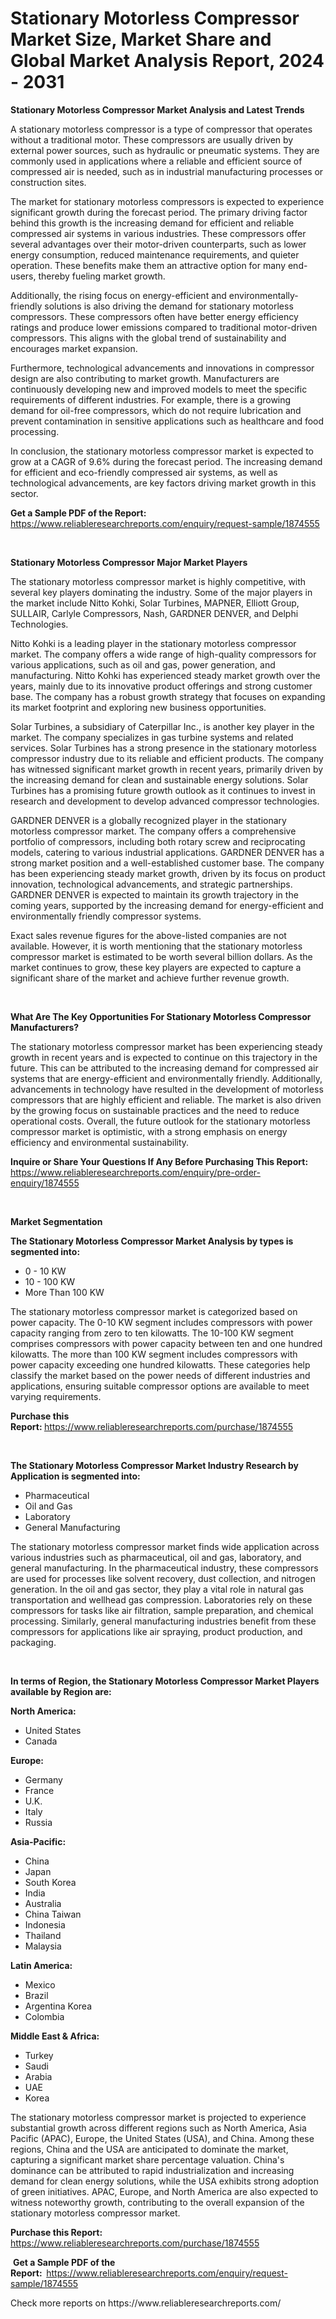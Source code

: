 <p><h1>Stationary Motorless Compressor Market Size, Market Share and Global Market Analysis Report, 2024 - 2031</h1></p><p><strong>Stationary Motorless Compressor Market Analysis and Latest Trends</strong></p>
<p><p>A stationary motorless compressor is a type of compressor that operates without a traditional motor. These compressors are usually driven by external power sources, such as hydraulic or pneumatic systems. They are commonly used in applications where a reliable and efficient source of compressed air is needed, such as in industrial manufacturing processes or construction sites.</p><p>The market for stationary motorless compressors is expected to experience significant growth during the forecast period. The primary driving factor behind this growth is the increasing demand for efficient and reliable compressed air systems in various industries. These compressors offer several advantages over their motor-driven counterparts, such as lower energy consumption, reduced maintenance requirements, and quieter operation. These benefits make them an attractive option for many end-users, thereby fueling market growth.</p><p>Additionally, the rising focus on energy-efficient and environmentally-friendly solutions is also driving the demand for stationary motorless compressors. These compressors often have better energy efficiency ratings and produce lower emissions compared to traditional motor-driven compressors. This aligns with the global trend of sustainability and encourages market expansion.</p><p>Furthermore, technological advancements and innovations in compressor design are also contributing to market growth. Manufacturers are continuously developing new and improved models to meet the specific requirements of different industries. For example, there is a growing demand for oil-free compressors, which do not require lubrication and prevent contamination in sensitive applications such as healthcare and food processing.</p><p>In conclusion, the stationary motorless compressor market is expected to grow at a CAGR of 9.6% during the forecast period. The increasing demand for efficient and eco-friendly compressed air systems, as well as technological advancements, are key factors driving market growth in this sector.</p></p>
<p><strong>Get a Sample PDF of the Report:&nbsp;</strong> <a href="https://www.reliableresearchreports.com/enquiry/request-sample/1874555">https://www.reliableresearchreports.com/enquiry/request-sample/1874555</a></p>
<p>&nbsp;</p>
<p><strong>Stationary Motorless Compressor Major Market Players</strong></p>
<p><p>The stationary motorless compressor market is highly competitive, with several key players dominating the industry. Some of the major players in the market include Nitto Kohki, Solar Turbines, MAPNER, Elliott Group, SULLAIR, Carlyle Compressors, Nash, GARDNER DENVER, and Delphi Technologies.</p><p>Nitto Kohki is a leading player in the stationary motorless compressor market. The company offers a wide range of high-quality compressors for various applications, such as oil and gas, power generation, and manufacturing. Nitto Kohki has experienced steady market growth over the years, mainly due to its innovative product offerings and strong customer base. The company has a robust growth strategy that focuses on expanding its market footprint and exploring new business opportunities.</p><p>Solar Turbines, a subsidiary of Caterpillar Inc., is another key player in the market. The company specializes in gas turbine systems and related services. Solar Turbines has a strong presence in the stationary motorless compressor industry due to its reliable and efficient products. The company has witnessed significant market growth in recent years, primarily driven by the increasing demand for clean and sustainable energy solutions. Solar Turbines has a promising future growth outlook as it continues to invest in research and development to develop advanced compressor technologies.</p><p>GARDNER DENVER is a globally recognized player in the stationary motorless compressor market. The company offers a comprehensive portfolio of compressors, including both rotary screw and reciprocating models, catering to various industrial applications. GARDNER DENVER has a strong market position and a well-established customer base. The company has been experiencing steady market growth, driven by its focus on product innovation, technological advancements, and strategic partnerships. GARDNER DENVER is expected to maintain its growth trajectory in the coming years, supported by the increasing demand for energy-efficient and environmentally friendly compressor systems.</p><p>Exact sales revenue figures for the above-listed companies are not available. However, it is worth mentioning that the stationary motorless compressor market is estimated to be worth several billion dollars. As the market continues to grow, these key players are expected to capture a significant share of the market and achieve further revenue growth.</p></p>
<p>&nbsp;</p>
<p><strong>What Are The Key Opportunities For Stationary Motorless Compressor Manufacturers?</strong></p>
<p><p>The stationary motorless compressor market has been experiencing steady growth in recent years and is expected to continue on this trajectory in the future. This can be attributed to the increasing demand for compressed air systems that are energy-efficient and environmentally friendly. Additionally, advancements in technology have resulted in the development of motorless compressors that are highly efficient and reliable. The market is also driven by the growing focus on sustainable practices and the need to reduce operational costs. Overall, the future outlook for the stationary motorless compressor market is optimistic, with a strong emphasis on energy efficiency and environmental sustainability.</p></p>
<p><strong>Inquire or Share Your Questions If Any Before Purchasing This Report:</strong> <a href="https://www.reliableresearchreports.com/enquiry/pre-order-enquiry/1874555">https://www.reliableresearchreports.com/enquiry/pre-order-enquiry/1874555</a></p>
<p>&nbsp;</p>
<p><strong>Market Segmentation</strong></p>
<p><strong>The Stationary Motorless Compressor Market Analysis by types is segmented into:</strong></p>
<p><ul><li>0 - 10 KW</li><li>10 - 100 KW</li><li>More Than 100 KW</li></ul></p>
<p><p>The stationary motorless compressor market is categorized based on power capacity. The 0-10 KW segment includes compressors with power capacity ranging from zero to ten kilowatts. The 10-100 KW segment comprises compressors with power capacity between ten and one hundred kilowatts. The more than 100 KW segment includes compressors with power capacity exceeding one hundred kilowatts. These categories help classify the market based on the power needs of different industries and applications, ensuring suitable compressor options are available to meet varying requirements.</p></p>
<p><strong>Purchase this Report:&nbsp;</strong><a href="https://www.reliableresearchreports.com/purchase/1874555">https://www.reliableresearchreports.com/purchase/1874555</a></p>
<p>&nbsp;</p>
<p><strong>The Stationary Motorless Compressor Market Industry Research by Application is segmented into:</strong></p>
<p><ul><li>Pharmaceutical</li><li>Oil and Gas</li><li>Laboratory</li><li>General Manufacturing</li></ul></p>
<p><p>The stationary motorless compressor market finds wide application across various industries such as pharmaceutical, oil and gas, laboratory, and general manufacturing. In the pharmaceutical industry, these compressors are used for processes like solvent recovery, dust collection, and nitrogen generation. In the oil and gas sector, they play a vital role in natural gas transportation and wellhead gas compression. Laboratories rely on these compressors for tasks like air filtration, sample preparation, and chemical processing. Similarly, general manufacturing industries benefit from these compressors for applications like air spraying, product production, and packaging.</p></p>
<p>&nbsp;</p>
<p><strong>In terms of Region, the Stationary Motorless Compressor Market Players available by Region are:</strong></p>
<p>
    <p> <strong> North America: </strong>
        <ul>
            <li>United States</li>
            <li>Canada</li>
        </ul>
        </p> 
    <p> <strong> Europe: </strong>
        <ul>
            <li>Germany</li>
            <li>France</li>
            <li>U.K.</li>
            <li>Italy</li>
            <li>Russia</li>
        </ul>
        </p> 
    <p> <strong> Asia-Pacific: </strong>
        <ul>
            <li>China</li>
            <li>Japan</li>
            <li>South Korea</li>
            <li>India</li>
            <li>Australia</li>
            <li>China Taiwan</li>
            <li>Indonesia</li>
            <li>Thailand</li>
            <li>Malaysia</li>
        </ul>
        </p> 
    <p> <strong> Latin America: </strong>
        <ul>
            <li>Mexico</li>
            <li>Brazil</li>
            <li>Argentina Korea</li>
            <li>Colombia</li>
        </ul>
        </p> 
    <p> <strong> Middle East & Africa: </strong>
        <ul>
            <li>Turkey</li>
            <li>Saudi</li>
            <li>Arabia</li>
            <li>UAE</li>
            <li>Korea</li>
        </ul>
    </p>
    </p>
<p><p>The stationary motorless compressor market is projected to experience substantial growth across different regions such as North America, Asia Pacific (APAC), Europe, the United States (USA), and China. Among these regions, China and the USA are anticipated to dominate the market, capturing a significant market share percentage valuation. China's dominance can be attributed to rapid industrialization and increasing demand for clean energy solutions, while the USA exhibits strong adoption of green initiatives. APAC, Europe, and North America are also expected to witness noteworthy growth, contributing to the overall expansion of the stationary motorless compressor market.</p></p>
<p><strong>Purchase this Report: </strong><a href="https://www.reliableresearchreports.com/purchase/1874555">https://www.reliableresearchreports.com/purchase/1874555</a></p>
<p>&nbsp;<strong>Get a Sample PDF of the Report:&nbsp;&nbsp;</strong><a href="https://www.reliableresearchreports.com/enquiry/request-sample/1874555">https://www.reliableresearchreports.com/enquiry/request-sample/1874555</a></p>
<p><strong></strong></p>
<p>Check more reports on https://www.reliableresearchreports.com/</p>